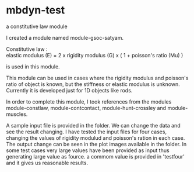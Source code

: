 # mbdyn-test
a constitutive law module


I created a module named module-gsoc-satyam. 

Constitutive law  :   
elastic modulus (E) = 2 x rigidity modulus (G) x ( 1 + poisson's ratio (Mu) )

is used in this module.

This module can be used in cases where the rigidity modulus and poisson's ratio of object is known, but the stiffness or elastic modulus is unknown.
Currently it is developed just for 1D objects like rods.

In order to complete this module, I took references from the modules module-constlaw, module-contcontact, module-hunt-crossley and module-muscles.

A sample input file is provided in the folder. We can change the data and see the result changing.
I have tested the input files for four cases, changing the values of rigidity modulud and poisson's ration in each case. The output change can be seen in the plot images available in the folder. In some test cases very large values have been provided as input thus generating large value as fource. a commom value is provided in 'testfour' and it gives us reasonable results.


